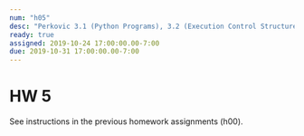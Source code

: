 ```yaml
---
num: "h05"
desc: "Perkovic 3.1 (Python Programs), 3.2 (Execution Control Structures)"
ready: true
assigned: 2019-10-24 17:00:00.00-7:00
due: 2019-10-31 17:00:00.00-7:00
---
```


# HW 5

See instructions in the previous homework assignments (h00).


